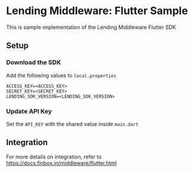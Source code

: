 # Lending Middleware: Flutter Sample

This is sample implementation of the Lending Middleware Flutter SDK

## Setup

### Download the SDK

Add the following values to `local.properties`

```properties
ACCESS_KEY=<ACCESS_KEY>
SECRET_KEY=<SECRET_KEY>
LENDING_SDK_VERSION=<LENDING_SDK_VERSION>
```

### Update API Key

Set the `API_KEY` with the shared value inside `main.dart`

## Integration

For more details on integration, refer to <https://docs.finbox.in/middleware/flutter.html>
